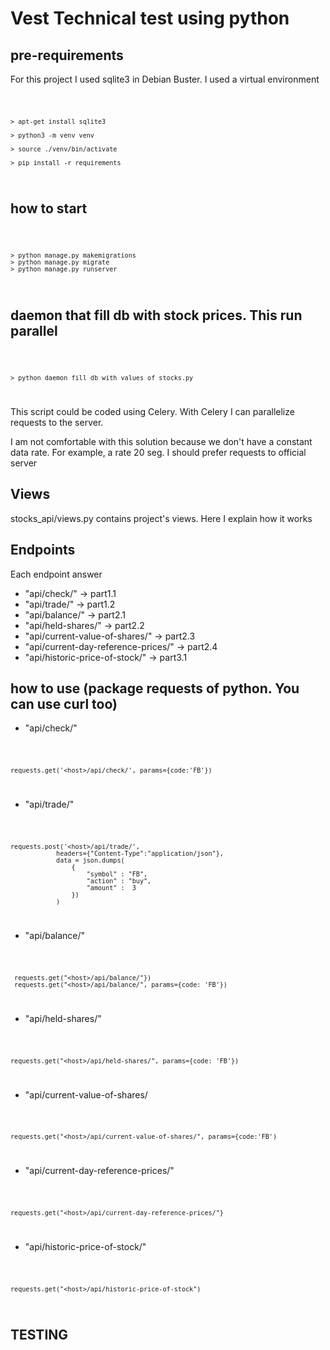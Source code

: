 # Vest Technical test using python

## pre-requirements

For this project I used sqlite3 in Debian Buster. I used a virtual
environment

<code>

    > apt-get install sqlite3

    > python3 -m venv venv

    > source ./venv/bin/activate

    > pip install -r requirements
</code>


## how to start 

<code>

    > python manage.py makemigrations
    > python manage.py migrate
    > python manage.py runserver

</code>

## daemon that fill db with stock prices. This run parallel

<code>

    > python daemon_fill_db_with_values_of_stocks.py

</code>

This script could be coded using Celery. With Celery I can
parallelize requests to the server.

I am not comfortable with this solution because we don't have
a constant data rate. For example, a rate 20 seg.
I should prefer requests to official server

## Views

stocks_api/views.py contains project's views. Here I explain
how it works


## Endpoints
Each endpoint answer

* "api/check/"  -> part1.1
* "api/trade/"  -> part1.2
* "api/balance/"  -> part2.1
* "api/held-shares/"  -> part2.2
* "api/current-value-of-shares/"  -> part2.3
* "api/current-day-reference-prices/"  -> part2.4
* "api/historic-price-of-stock/"  -> part3.1


## how to use (package requests of python. You can use curl too)

* "api/check/" 

<code>

    requests.get('<host>/api/check/', params={code:'FB'})

</code>

* "api/trade/"  

<code>

    requests.post('<host>/api/trade/',
                headers={"Content-Type":"application/json"},
                data = json.dumps(
                    {
                        "symbol" : "FB",
                        "action" : "buy",
                        "amount" :  3
                    })
                )

</code>

* "api/balance/" 

<code>

     requests.get("<host>/api/balance/"})
     requests.get("<host>/api/balance/", params={code: 'FB'})

</code>


* "api/held-shares/"

<code>

    requests.get("<host>/api/held-shares/", params={code: 'FB'})

</code>

* "api/current-value-of-shares/

<code>

    requests.get("<host>/api/current-value-of-shares/", params={code:'FB')

</code>

* "api/current-day-reference-prices/" 

<code>

    requests.get("<host>/api/current-day-reference-prices/"}

</code>


* "api/historic-price-of-stock/"

<code>
        
    requests.get("<host>/api/historic-price-of-stock")

</code>


## TESTING

